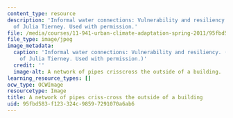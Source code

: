 ```yaml
---
content_type: resource
description: 'Informal water connections: Vulnerability and resiliency. Image courtesy
  of Julia Tierney. Used with permission.'
file: /media/courses/11-941-urban-climate-adaptation-spring-2011/95fbd583f123324c98597291070a6ab6_11-941s11.jpg
file_type: image/jpeg
image_metadata:
  caption: 'Informal water connections: Vulnerability and resiliency. (Image courtesy
    of Julia Tierney. Used with permission.)'
  credit: ''
  image-alt: A network of pipes crisscross the outside of a building.
learning_resource_types: []
ocw_type: OCWImage
resourcetype: Image
title: A network of pipes criss-cross the outside of a building
uid: 95fbd583-f123-324c-9859-7291070a6ab6
---
```

